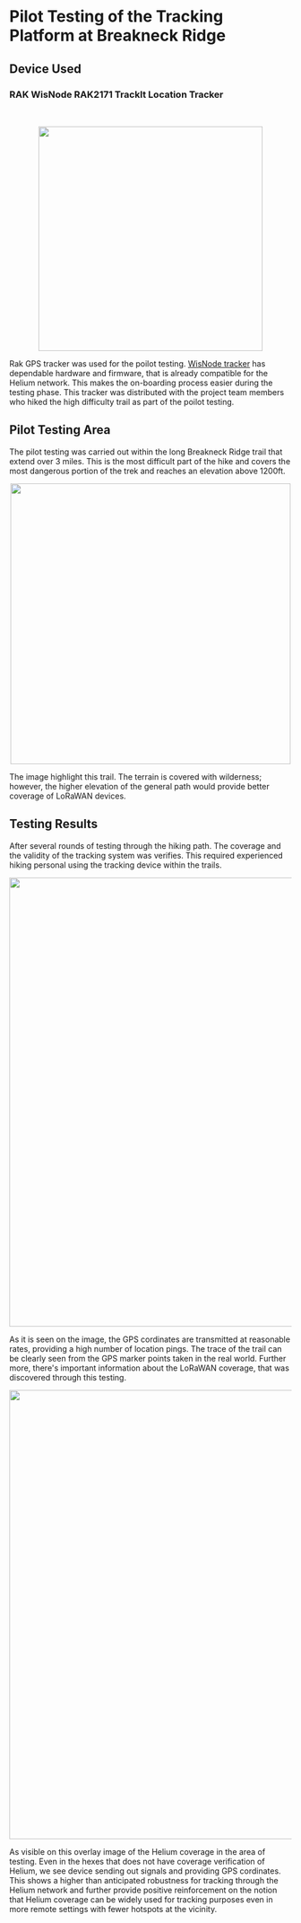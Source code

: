 # Pilot Testing of the Tracking Platform at Breakneck Ridge

## Device Used

### RAK WisNode RAK2171 TrackIt Location Tracker
<br>
<p align="center" >
<img src=https://user-images.githubusercontent.com/99907934/204183562-814e10ad-b3e6-496b-9e86-52ceff2d0d5a.png width="400"/>
</p>

Rak GPS tracker was used for the poilot testing. [WisNode tracker](https://store.rakwireless.com/products/wisnode-trackit-set-rak2171?_pos=8&_sid=b75377cdd&_ss=r&variant=42255224045766) has dependable hardware and firmware, that is already compatible for the Helium network. This makes the on-boarding process easier during the testing phase. This tracker was distributed with the project team members who hiked the high difficulty trail as part of the poilot testing.

## Pilot Testing Area

The pilot testing was carried out within the long Breakneck Ridge trail that extend over 3 miles. This is the most difficult part of the hike and covers the most dangerous portion of the trek and reaches an elevation above 1200ft.
<p align="center" >
<img src=https://user-images.githubusercontent.com/99907934/204186700-63fa69ef-bd81-43af-b1b4-fed8e3847f6d.png width="500"/>
</p>
The image highlight this trail. The terrain is covered with wilderness; however, the higher elevation of the general path would provide better coverage of LoRaWAN devices.

## Testing Results

After several rounds of testing through the hiking path. The coverage and the validity of the tracking system was verifies. This required experienced hiking personal using the tracking device within the trails.
<p align="center" >
<img src=https://user-images.githubusercontent.com/99907934/211716358-f273c6df-be65-4af0-985f-9f382d9d79cd.png width="800"/>
</p>
As it is seen on the image, the GPS cordinates are transmitted at reasonable rates, providing a high number of location pings. The trace of the trail can be clearly seen from the GPS marker points taken in the real world. Further more, there's important information about the LoRaWAN coverage, that was discovered through this testing.
<p align="center" >
<img src=https://user-images.githubusercontent.com/99907934/211718187-745b20e0-3714-4616-95f0-0d980467470a.png width="800"/>
</p>
As visible on this overlay image of the Helium coverage in the area of testing. Even in the hexes that does not have coverage verification of Helium, we see device sending out signals and providing GPS cordinates. This shows a higher than anticipated robustness for tracking through the Helium network and further provide positive reinforcement on the notion that Helium coverage can be widely used for tracking purposes even in more remote settings with fewer hotspots at the vicinity.


